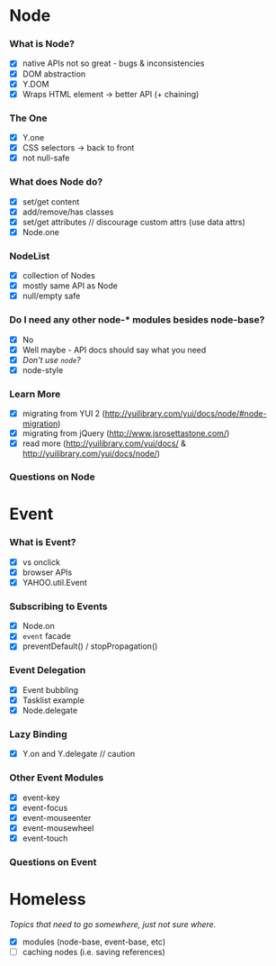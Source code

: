 Node
====

### What is Node?

- [x] native APIs not so great - bugs & inconsistencies
- [x] DOM abstraction
- [x] Y.DOM
- [x] Wraps HTML element -> better API (+ chaining)

### The One

- [x] Y.one
- [x] CSS selectors -> back to front
- [x] not null-safe

### What does Node do?

- [x] set/get content
- [x] add/remove/has classes
- [x] set/get attributes // discourage custom attrs (use data attrs)
- [x] Node.one

### NodeList

- [x] collection of Nodes
- [x] mostly same API as Node
- [x] null/empty safe

### Do I need any other node-* modules besides node-base?

- [x] No
- [x] Well maybe - API docs should say what you need
- [x] _Don't use `node`?_
- [x] node-style

### Learn More

- [x] migrating from YUI 2 (http://yuilibrary.com/yui/docs/node/#node-migration)
- [x] migrating from jQuery (http://www.jsrosettastone.com/)
- [x] read more (http://yuilibrary.com/yui/docs/ & http://yuilibrary.com/yui/docs/node/)

### Questions on Node

Event
=====

### What is Event?

- [x] vs onclick
- [x] browser APIs
- [x] YAHOO.util.Event

### Subscribing to Events

- [x] Node.on
- [x] `event` facade
- [x] preventDefault() / stopPropagation()

### Event Delegation

- [x] Event bubbling
- [x] Tasklist example
- [x] Node.delegate

### Lazy Binding

- [x] Y.on and Y.delegate // caution

### Other Event Modules

- [x] event-key
- [x] event-focus
- [x] event-mouseenter
- [x] event-mousewheel
- [x] event-touch

### Questions on Event

Homeless
========
_Topics that need to go somewhere, just not sure where._

- [x] modules (node-base, event-base, etc)
- [ ] caching nodes (i.e. saving references)
